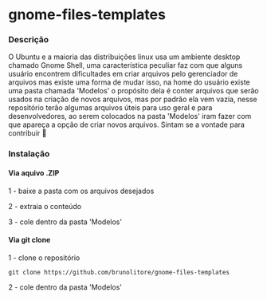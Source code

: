 # gnome-files-templates

### Descrição
O Ubuntu e a maioria das distribuições linux usa um ambiente desktop chamado Gnome Shell, uma característica peculiar faz com que alguns usuário encontrem dificultades em criar arquivos pelo gerenciador de arquivos mas existe uma forma de mudar isso, na home do usuário existe uma pasta chamada 'Modelos' o propósito dela é conter arquivos que serão usados na criação de novos arquivos, mas por padrão ela vem vazia, nesse repositório terão algumas arquivos úteis para uso geral e para desenvolvedores, ao serem colocados na pasta 'Modelos' iram fazer com que apareça a opção de criar novos arquivos. Sintam se a vontade para contribuir :slightly_smiling_face:

### Instalação
#### Via aquivo .ZIP
1 - baixe a pasta com os arquivos desejados

2 - extraia o conteúdo

3 - cole dentro da pasta 'Modelos'

#### Via git clone
1 - clone o repositório
```
git clone https://github.com/brunolitore/gnome-files-templates
```
2 - cole dentro da pasta 'Modelos'
